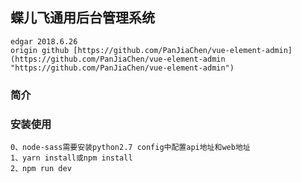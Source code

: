 ## 蝶儿飞通用后台管理系统
```
edgar 2018.6.26
origin github [https://github.com/PanJiaChen/vue-element-admin](https://github.com/PanJiaChen/vue-element-admin "https://github.com/PanJiaChen/vue-element-admin")
```
###
### 简介


### 安装使用
```
0、node-sass需要安装python2.7 config中配置api地址和web地址
1、yarn install或npm install
2、npm run dev
```
